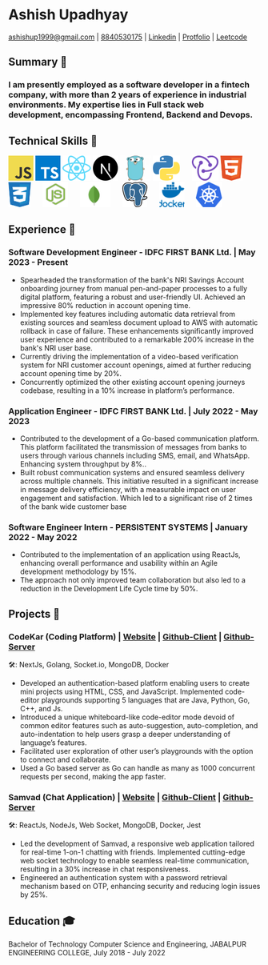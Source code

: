 # Ashish Upadhyay

[ashishup1999@gmail.com](ashishup1999@gmail.com) | [8840530175]( 8840530175) | [Linkedin](https://www.linkedin.com/in/ashish-u-338989128/) | [Protfolio](https://portfolio-v2-nine-chi.vercel.app/about) | [Leetcode](https://leetcode.com/ashishup1999/)

## Summary 📝
### I am presently employed as a software developer in a fintech company, with more than 2 years of experience in industrial environments. My expertise lies in Full stack web development, encompassing Frontend, Backend and Devops.


## Technical Skills 🌟

<span > 
  <img src="https://github.com/ashishup1999/ashishup1999/blob/main/skills/js.svg" alt="JS" style="height:50px;width:auto;"/>


  
  <img src="https://github.com/ashishup1999/ashishup1999/blob/main/skills/ts.svg" alt="TS" style="height:50px;width:auto;"/>
  <img src="https://github.com/ashishup1999/ashishup1999/blob/main/skills/react.svg" alt="React" style="height:50px;width:auto;"/>
  <img src="https://github.com/ashishup1999/ashishup1999/blob/main/skills/next.svg" alt="NextJs" style="height:50px;width:auto;"/>
  <img src="https://github.com/ashishup1999/ashishup1999/blob/main/skills/go.svg" alt="Go" style="height:50px;width:auto;"/>
  <img src="https://github.com/ashishup1999/ashishup1999/blob/main/skills/py.svg" alt="Python" style="margin-right: 20px;height:50px;width:auto;"/>
  <img src="https://github.com/ashishup1999/ashishup1999/blob/main/skills/redux.svg" alt="Redux" style="height:50px;width:auto;"/>
  <img src="https://github.com/ashishup1999/ashishup1999/blob/main/skills/html.svg" alt="" style="margin-right: 20px;height:50px;width:auto;"/>
  <img src="https://github.com/ashishup1999/ashishup1999/blob/main/skills/css.svg" alt="" style="margin-right: 20px;height:50px;width:auto;"/>
  <img src="https://github.com/ashishup1999/ashishup1999/blob/main/skills/node.svg" alt="Express" style="margin-right:20px;height:50px;width:auto;"/>
  <img src="https://github.com/ashishup1999/ashishup1999/blob/main/skills/mongo.svg" alt="MongoDB" style="margin-right: 20px;height:50px;width:auto;"/>
  <img src="https://github.com/ashishup1999/ashishup1999/blob/main/skills/postgress.svg" alt="Postgress" style="margin-right: 20px;height:50px;width:auto;"/>
  <img src="https://github.com/ashishup1999/ashishup1999/blob/main/skills/docker.svg" alt="Docker" style="margin-right: 20px;height:50px;width:auto;"/>
  <img src="https://github.com/ashishup1999/ashishup1999/blob/main/skills/ks.svg" alt="Kubernetes" style="margin-right: 20px;height:50px;width:auto;"/>
</span>

## Experience 💼

### Software Development Engineer - IDFC FIRST BANK Ltd. | May 2023 - Present  
  - Spearheaded the transformation of the bank's NRI Savings Account onboarding journey from manual
    pen-and-paper processes to a fully digital platform, featuring a robust and user-friendly UI. Achieved an impressive
    80% reduction in account opening time.
  - Implemented key features including automatic data retrieval from existing sources and seamless document
    upload to AWS with automatic rollback in case of failure. These enhancements significantly improved user
    experience and contributed to a remarkable 200% increase in the bank's NRI user base.
  - Currently driving the implementation of a video-based verification system for NRI customer account openings,
    aimed at further reducing account opening time by 20%.
  - Concurrently optimized the other existing account opening journeys codebase, resulting in a 10% increase in
    platform’s performance.

### Application Engineer - IDFC FIRST BANK Ltd. | July 2022 - May 2023
  - Contributed to the development of a Go-based communication platform. This platform facilitated the
    transmission of messages from banks to users through various channels including SMS, email, and WhatsApp.
    Enhancing system throughput by 8%..
  - Built robust communication systems and ensured seamless delivery across multiple channels. This initiative
    resulted in a significant increase in message delivery efficiency, with a measurable impact on user engagement
    and satisfaction. Which led to a significant rise of 2 times of the bank wide customer base

### Software Engineer Intern - PERSISTENT SYSTEMS | January 2022 - May 2022
  - Contributed to the implementation of an application using ReactJs, enhancing overall performance and usability
    within an Agile development methodology by 15%.
  - The approach not only improved team collaboration but also led to a reduction in the Development Life Cycle time
    by 50%.

## Projects 🚀

### CodeKar (Coding Platform) | [Website](https://codekar-one.vercel.app/) | [Github-Client](https://github.com/ashishup1999/codekar) | [Github-Server](https://github.com/ashishup1999/codekar-server)
  🛠️: NextJs, Golang, Socket.io, MongoDB, Docker
  - Developed an authentication-based platform enabling users to create mini projects using HTML, CSS, and
  JavaScript. Implemented code-editor playgrounds supporting 5 languages that are Java, Python, Go, C++, and Js.
  - Introduced a unique whiteboard-like code-editor mode devoid of common editor features such as auto-suggestion,
  auto-completion, and auto-indentation to help users grasp a deeper understanding of language’s features.
  - Facilitated user exploration of other user’s playgrounds with the option to connect and collaborate.
  - Used a Go based server as Go can handle as many as 1000 concurrent requests per second, making the app faster.

### Samvad (Chat Application) | [Website](https://samvad-client-img-latest.onrender.com/) | [Github-Client](https://github.com/ashishup1999/samvad-client) | [Github-Server](https://github.com/ashishup1999/samvad-server)
  🛠️: ReactJs, NodeJs, Web Socket, MongoDB, Docker, Jest
  - Led the development of Samvad, a responsive web application tailored for real-time 1-on-1 chatting with friends.
  Implemented cutting-edge web socket technology to enable seamless real-time communication, resulting in a 30%
  increase in chat responsiveness.
  - Engineered an authentication system with a password retrieval mechanism based on OTP, enhancing security and
  reducing login issues by 25%.

## Education 🎓

Bachelor of Technology Computer Science and Engineering, JABALPUR ENGINEERING COLLEGE, July 2018 - July 2022

